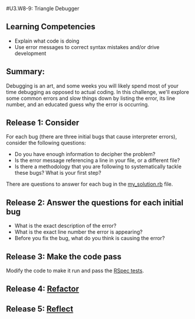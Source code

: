 #U3.W8-9: Triangle Debugger

## Learning Competencies
- Explain what code is doing
- Use error messages to correct syntax mistakes and/or drive development

## Summary:

Debugging is an art, and some weeks you will likely spend most of your time debugging as opposed to actual coding.  In this challenge, we'll explore some common errors and slow things down by listing the error, its line number, and an educated guess why the error is occurring.

## Release 1: Consider

For each bug (there are three initial bugs that cause interpreter errors), consider the following questions:
- Do you have enough information to decipher the problem?
- Is the error message referencing a line in your file, or a different file?
- Is there a methodology that you are following to systematically tackle these bugs?  What is your first step?

There are questions to answer for each bug in the [my_solution.rb](my_solution.rb) file.

## Release 2: Answer the questions for each initial bug
- What is the exact description of the error?
- What is the exact line number the error is appearing?
- Before you fix the bug, what do you think is causing the error?

## Release 3: Make the code pass
Modify the code to make it run and pass the [RSpec tests](triangle_spec.rb).

## Release 4: [Refactor](https://github.com/dev-academy-phase0/phase-0-handbook/blob/master/coding-references/refactoring.md)

## Release 5: [Reflect](https://github.com/dev-academy-phase0/phase-0-handbook/blob/master/coding-references/reflection-guidelines.md)